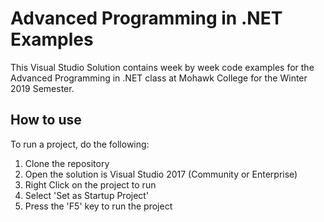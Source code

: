 # Advanced Programming in .NET Examples
This Visual Studio Solution contains week by week code examples for the Advanced Programming in .NET class at Mohawk College for the Winter 2019 Semester.

## How to use

To run a project, do the following:
1. Clone the repository
2. Open the solution is Visual Studio 2017 (Community or Enterprise)
3. Right Click on the project to run
4. Select 'Set as Startup Project'
5. Press the 'F5' key to run the project